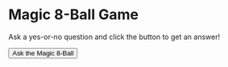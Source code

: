 # Magic 8-Ball Game

Ask a yes-or-no question and click the button to get an answer!

<button id="askButton">Ask the Magic 8-Ball</button>

<div class="answer" id="answer"></div>

<script>
    document.getElementById("askButton").addEventListener("click", function() {
        const answers = [
            "Yes",
            "No",
            "Maybe",
            "Ask again later",
            "Definitely",
            "I don't think so",
            "Absolutely",
            "Not a chance"
        ];
        const randomAnswer = answers[Math.floor(Math.random() * answers.length)];
        document.getElementById("answer").innerText = randomAnswer;
    });
</script>





